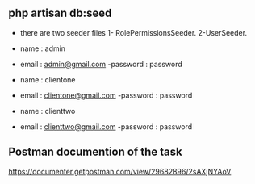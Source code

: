 ## php artisan db:seed
- there are two seeder files
1- RolePermissionsSeeder.
2-UserSeeder.

- name : admin
- email : admin@gmail.com
-password : password

- name : clientone
- email : clientone@gmail.com
-password : password

- name : clienttwo
- email : clienttwo@gmail.com
-password : password

## Postman documention of the task
https://documenter.getpostman.com/view/29682896/2sAXjNYAoV